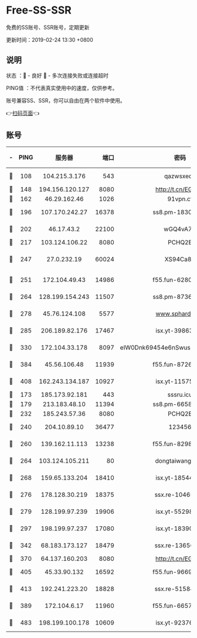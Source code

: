 # Free-SS-SSR

免费的SS账号、SSR账号，定期更新

更新时间：2019-02-24 13:30 +0800

## 说明

状态     ：🙂 - 良好 🙁 - 多次连接失败或连接超时

PING值   ：不代表真实使用中的速度，仅供参考。

账号兼容SS、SSR，你可以自由在两个软件中使用。

👉[扫码页面](https://liesauer.github.io/free-ss-ssr.github.io/)👈

## 账号

|-|PING|服务器|端口|密码|加密方式|区域|
|:----:|:----:|:-----:|-----:|:----:|:----:|:----:|
|🙂|108|104.215.3.176|543|qazwsxedc|aes-256-gcm|JP|
|🙂|148|194.156.120.127|8080|http://t.cn/EGJIyrl|rc4-md5|RU|
|🙂|162|46.29.162.46|1026|91vpn.cf|rc4-md5|RU|
|🙂|196|107.170.242.27|16378|ss8.pm-18305798|aes-256-cfb|US|
|🙂|202|46.17.43.2|22100|wGQ4vA7D|aes-256-gcm|RU|
|🙂|217|103.124.106.22|8080|PCHQ2E|rc4-md5|US|
|🙂|247|27.0.232.19|60024|XS94Ca8K|xchacha20-ietf-poly1305|HK|
|🙂|251|172.104.49.43|14986|f55.fun-62809242|aes-256-cfb|SG|
|🙂|264|128.199.154.243|11507|ss8.pm-87365089|aes-256-cfb|SG|
|🙂|278|45.76.124.108|5577|www.sphard.com|aes-256-cfb|AU|
|🙂|285|206.189.82.176|17467|isx.yt-39863046|aes-256-cfb|SG|
|🙂|330|172.104.33.178|8097|eIW0Dnk69454e6nSwuspv9DmS201tQ0D|aes-256-cfb|SG|
|🙂|384|45.56.106.48|11939|f55.fun-87263738|aes-256-cfb|US|
|🙂|408|162.243.134.187|10927|isx.yt-11575973|aes-256-cfb|US|
|🙂|173|185.173.92.181|443|sssru.icu|rc4-md5|RU|
|🙂|179|213.183.48.10|11394|ss8.pm-66583704|rc4-md5|RU|
|🙂|232|185.243.57.36|8080|PCHQ2E|rc4-md5|US|
|🙂|240|204.10.89.10|36477|123456|aes-256-cfb|US|
|🙂|260|139.162.11.113|13238|f55.fun-82987043|aes-256-cfb|SG|
|🙂|264|103.124.105.211|80|dongtaiwang.com|aes-256-cfb|US|
|🙂|268|159.65.133.204|18410|isx.yt-18544574|aes-256-cfb|SG|
|🙂|276|178.128.30.219|18375|ssx.re-10465888|aes-256-cfb|SG|
|🙂|279|128.199.97.239|19906|isx.yt-55298055|aes-256-cfb|SG|
|🙂|297|198.199.97.237|17080|isx.yt-18390147|aes-256-cfb|US|
|🙂|342|68.183.173.127|18479|ssx.re-13656982|aes-256-cfb|US|
|🙂|370|64.137.160.203|8080|http://t.cn/EGJIyrl|rc4-md5|CA|
|🙂|405|45.33.90.132|16592|f55.fun-96694755|aes-256-cfb|US|
|🙂|413|192.241.223.20|18828|ssx.re-51584753|aes-256-cfb|US|
|🙁|389|172.104.6.17|11960|f55.fun-66579166|aes-256-cfb|US|
|🙁|483|198.199.100.178|10609|isx.yt-92376934|aes-256-cfb|US|
